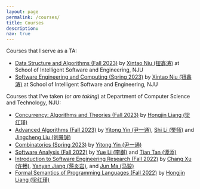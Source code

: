 ```yaml
---
layout: page
permalink: /courses/
title: Courses
description: 
nav: true
---
```


Courses that I serve as a TA: 

- [Data Structure and Algorithms (Fall 2023)](https://niuxintao.github.io/courses/2023Fall-DS) by [Xintao Niu (钮鑫涛)](https://niuxintao.github.io/) at School of Intelligent Software and Engineering, NJU
- [Software Engineering and Computing (Spring 2023)](https://niuxintao.github.io/courses/2023Spring-SE1) by [Xintao Niu (钮鑫涛)](https://niuxintao.github.io/) at School of Intelligent Software and Engineering, NJU

Courses that I've taken (or *am taking*) at Department of Computer Science and Technology, NJU:

- [Concurrency: Algorithms and Theories (Fall 2023)](https://hongjin-liang.github.io/teaching/concurrency/index.html) by [Hongjin Liang (梁红瑾)](https://hongjin-liang.github.io)
- [Advanced Algorithms (Fall 2023)](https://tcs.nju.edu.cn/wiki/index.php?title=%E9%AB%98%E7%BA%A7%E7%AE%97%E6%B3%95_(Fall_2023)) by [Yitong Yin (尹一通)](http://tcs.nju.edu.cn/yinyt/), [Shi Li (栗师)](https://tcs.nju.edu.cn/shili/) and [Jingcheng Liu (刘景铖)](https://liuexp.github.io/)
- [Combinatorics (Spring 2023)](https://tcs.nju.edu.cn/wiki/index.php?title=组合数学_(Spring_2023)) by [Yitong Yin (尹一通)](http://tcs.nju.edu.cn/yinyt/)
- [Software Analysis (Fall 2022)](http://tai-e.pascal-lab.net) by [Yue Li (李樾)](https://cs.nju.edu.cn/yueli/index.htm) and [Tian Tan (谭添)](https://cs.nju.edu.cn/tiantan/index.htm)
- [Introduction to Software Engineering Research (Fall 2022)](https://jyywiki.cn/ISER/2022/index.html) by [Chang Xu (许畅)](http://cs.nju.edu.cn/changxu), [Yanyan Jiang (蒋炎岩)](http://cs.nju.edu.cn/ics/people/yanyanjiang/index.html), and [Jun Ma (马骏)](http://cs.nju.edu.cn/ics/people/junma/index.html)
- [Formal Semantics of Programming Languages (Fall 2022)](https://hongjin-liang.github.io/teaching/semantics/index.html) by [Hongjin Liang (梁红瑾)](https://hongjin-liang.github.io)